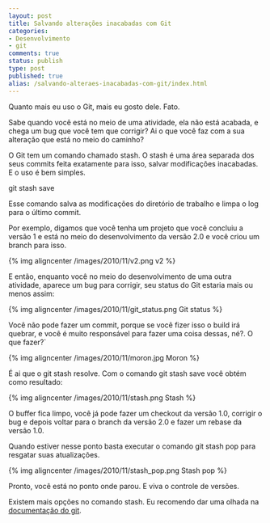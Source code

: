 ```yaml
---
layout: post
title: Salvando alterações inacabadas com Git
categories:
- Desenvolvimento
- git
comments: true
status: publish
type: post
published: true
alias: /salvando-alteraes-inacabadas-com-git/index.html
---
```

Quanto mais eu uso o Git, mais eu gosto dele. Fato.

Sabe quando você está no meio de uma atividade, ela não está acabada, e chega um bug que você tem que corrigir? Ai o que você faz com a sua alteração que está no meio do caminho?

O Git tem um comando chamado stash. O stash é uma área separada dos seus commits feita exatamente para isso, salvar modificações inacabadas. E o uso é bem simples.

git stash save

Esse comando salva as modificações do diretório de trabalho e limpa o log para o último commit.

Por exemplo, digamos que você tenha um projeto que você concluiu a versão 1 e está no meio do desenvolvimento da versão 2.0 e você criou um branch para isso.

{% img aligncenter /images/2010/11/v2.png v2 %}

E então, enquanto você no meio do desenvolvimento de uma outra atividade, aparece um bug para corrigir, seu status do Git estaria mais ou menos assim:

{% img aligncenter /images/2010/11/git_status.png Git status %}

Você não pode fazer um commit, porque se você fizer isso o build irá quebrar, e você é muito responsável para fazer uma coisa dessas, né?. O que fazer?`

{% img aligncenter /images/2010/11/moron.jpg Moron %}

É ai que o git stash resolve. Com o comando git stash save você obtém como resultado:

{% img aligncenter /images/2010/11/stash.png Stash %}

O buffer fica limpo, você já pode fazer um checkout da versão 1.0, corrigir o bug e depois voltar para o branch da versão 2.0 e fazer um rebase da versão 1.0.

Quando estiver nesse ponto basta executar o comando git stash pop para resgatar suas atualizações.

{% img aligncenter /images/2010/11/stash_pop.png Stash pop %}

Pronto, você está no ponto onde parou. E viva o controle de versões.

Existem mais opções no comando stash. Eu recomendo dar uma olhada na <a href="http://www.kernel.org/pub/software/scm/git/docs/git-stash.html">documentação do git</a>.
